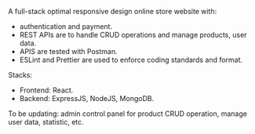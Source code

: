 A full-stack optimal responsive design online store website with:
- authentication and payment.
- REST APIs are to handle CRUD operations and manage products, user data.
- APIS are tested with Postman.
- ESLint and Prettier are used to enforce coding standards and format.

Stacks:
- Frontend: React.
- Backend: ExpressJS, NodeJS, MongoDB.

To be updating: admin control panel for product CRUD operation, manage user data, statistic, etc.
